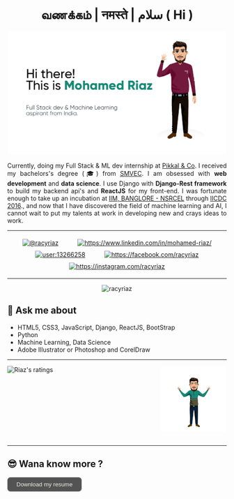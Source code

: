 <h1 align="center"> வணக்கம் | नमस्ते | سلام ( Hi ) </h1>

![](./github_cover_page.jpg)
<p style='text-align:justify; text-justify: inter-word'>
Currently, doing my Full Stack & ML dev internship at <a href="https://www.pikkal.com/">Pikkal & Co</a>. I received my bachelors's degree (🎓) from <a href="https://smvec.ac.in/">SMVEC</a>. I am obsessed with <b>web development</b> and <b>data science</b>. I use Django with <b>Django-Rest framework</b> to build my backend api's and <b>ReactJS</b> for my front-end. I was fortunate enough to take up an incubation at <a href="https://www.nsrcel.org/">IIM, BANGLORE - NSRCEL</a> through <a href="https://innovate.mygov.in/india-innovation-challenge-design-contest">IICDC 2016</a>., and now that I have discovered the field of machine learning and AI, I cannot wait to put my talents at work in developing new and crays ideas to work.</p>
<hr />

<p align=center>
<a href="https://twitter.com/@racyriaz" target="blank"><img style="margin:5px 20px;" align="center" src="https://cdn.jsdelivr.net/npm/simple-icons@3.0.1/icons/twitter.svg" alt="@racyriaz" height="25" width="25" /></a>
<a href="https://linkedin.com/in/https://www.linkedin.com/in/mohamed-riaz/" target="blank"><img style="margin:5px 20px;" align="center" src="https://cdn.jsdelivr.net/npm/simple-icons@3.0.1/icons/linkedin.svg" alt="https://www.linkedin.com/in/mohamed-riaz/" height="25" width="25" /></a>
<a href="https://stackoverflow.com/users/user:13266258" target="blank"><img align="center" style="margin:5px 20px;" src="https://cdn.jsdelivr.net/npm/simple-icons@3.0.1/icons/stackoverflow.svg" alt="user:13266258" height="25" width="25" /></a>
<a href="https://fb.com/https://facebook.com/racyriaz" target="blank"><img align="center" style="margin:5px 20px;" src="https://cdn.jsdelivr.net/npm/simple-icons@3.0.1/icons/facebook.svg" alt="https://facebook.com/racyriaz" height="25" width="25" /></a>
<a href="https://instagram.com/https://instagram.com/racyriaz" target="blank"><img align="center" style="margin:5px 20px;" src="https://cdn.jsdelivr.net/npm/simple-icons@3.0.1/icons/instagram.svg" alt="https://instagram.com/racyriaz" height="25" width="25" /></a>
</p>
<hr />
<p align="center"> <img src="https://komarev.com/ghpvc/?username=racyriaz" alt="racyriaz" /> </p>

## 💬 **Ask me about**
  - HTML5, CSS3, JavaScript, Django, ReactJS, BootStrap
  - Python
  - Machine Learning, Data Science
  - Adobe Illustrator or Photoshop and CorelDraw
<hr />

<div style="display: flex; flex-direction: row;">
<div style="width:50%;">&nbsp;<img align="left" src="https://github-readme-stats.vercel.app/api?username=racyriaz&show_icons=true" alt="Riaz's ratings" /></div>
<div style="width:50%;"><img align="right" style="width:60%; height:auto;" src="./eyes%20closed%20blue%20t.png" alt="smiling emoji of riaz"></img></div>
</div><br>
<hr />

## 😎 Wana know more ?
<a href="./mohamed_riaz_2021.pdf"><button type="submit" style="border-radius:0.45rem; border:1px solid gray; padding:0.5rem 1.25rem; color:#EEEEE1; background-color:#535353; cursor: pointer;">Download my resume</button></a>
